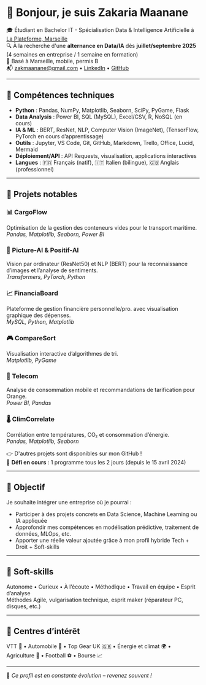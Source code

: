 # 👋 Bonjour, je suis Zakaria Maanane

🎓 Étudiant en Bachelor IT - Spécialisation Data & Intelligence Artificielle à [La Plateforme, Marseille](https://laplateforme.io)  
🔍 À la recherche d'une **alternance en Data/IA** dès **juillet/septembre 2025** (4 semaines en entreprise / 1 semaine en formation)  
📍 Basé à Marseille, mobile, permis B  
📬 zakmaanane@gmail.com • [LinkedIn](https://www.linkedin.com/in/zakaria-maanane/) • [GitHub](https://github.com/zakaria-maanane)

---

## 🧠 Compétences techniques

- **Python** : Pandas, NumPy, Matplotlib, Seaborn, SciPy, PyGame, Flask  
- **Data Analysis** : Power BI, SQL (MySQL), Excel/CSV, R, NoSQL (en cours)  
- **IA & ML** : BERT, ResNet, NLP, Computer Vision (ImageNet), (TensorFlow, PyTorch en cours d’apprentissage)  
- **Outils** : Jupyter, VS Code, Git, GitHub, Markdown, Trello, Office, Lucid, Mermaid  
- **Déploiement/API** : API Requests, visualisation, applications interactives  
- **Langues** : 🇫🇷 Français (natif), 🇮🇹 Italien (bilingue), 🇬🇧 Anglais (professionnel)

---

## 🚀 Projets notables

### 📊 CargoFlow  
Optimisation de la gestion des conteneurs vides pour le transport maritime.  
*Pandas, Matplotlib, Seaborn, Power BI*

### 🧠 Picture-AI & Positif-AI  
Vision par ordinateur (ResNet50) et NLP (BERT) pour la reconnaissance d’images et l’analyse de sentiments.  
*Transformers, PyTorch, Python*

### 📈 FinanciaBoard  
Plateforme de gestion financière personnelle/pro. avec visualisation graphique des dépenses.  
*MySQL, Python, Matplotlib*

### 🎮 CompareSort  
Visualisation interactive d’algorithmes de tri.  
*Matplotlib, PyGame*

### 📱 Telecom  
Analyse de consommation mobile et recommandations de tarification pour Orange.  
*Power BI, Pandas*

### 🌡 ClimCorrelate  
Corrélation entre températures, CO₂ et consommation d’énergie.  
*Pandas, Matplotlib, Seaborn*

👉 D'autres projets sont disponibles sur mon GitHub !  
📅 **Défi en cours** : 1 programme tous les 2 jours (depuis le 15 avril 2024)

---

## 🎯 Objectif

Je souhaite intégrer une entreprise où je pourrai :

- Participer à des projets concrets en Data Science, Machine Learning ou IA appliquée
- Approfondir mes compétences en modélisation prédictive, traitement de données, MLOps, etc.
- Apporter une réelle valeur ajoutée grâce à mon profil hybride Tech + Droit + Soft-skills

---

## 🤝 Soft-skills

Autonome • Curieux • À l’écoute • Méthodique • Travail en équipe • Esprit d’analyse  
Méthodes Agile, vulgarisation technique, esprit maker (réparateur PC, disques, etc.)

---

## 💬 Centres d’intérêt

VTT 🚵 • Automobile 🚗 • Top Gear UK 🇬🇧 • Énergie et climat 🌍 • Agriculture 🌾 • Football ⚽ • Bourse 📈

---

📌 *Ce profil est en constante évolution – revenez souvent !*

